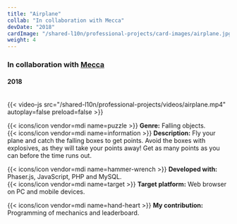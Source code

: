 ```yaml
---
title: "Airplane"
collab: "In collaboration with Mecca"
devDate: "2018"
cardImage: "/shared-l10n/professional-projects/card-images/airplane.jpg"
weight: 4
---
```


### In collaboration with [Mecca](https://meccanimation.com/)
#### 2018
\
{{< video-js src="/shared-l10n/professional-projects/videos/airplane.mp4" autoplay=false preload=false >}}

{{< icons/icon vendor=mdi name=puzzle >}} **Genre:** Falling objects.\
{{< icons/icon vendor=mdi name=information >}} **Description:**
Fly your plane and catch the falling boxes to get points.
Avoid the boxes with explosives, as they will take your points away!
Get as many points as you can before the time runs out.

{{< icons/icon vendor=mdi name=hammer-wrench >}} **Developed with:** Phaser.js, JavaScript, PHP and MySQL.\
{{< icons/icon vendor=mdi name=target >}} **Target platform:** Web browser on PC and mobile devices.

{{< icons/icon vendor=mdi name=hand-heart >}} **My contribution:** Programming of mechanics and leaderboard.
